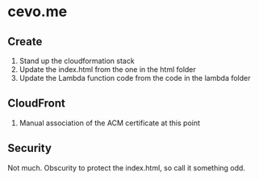 # cevo.me

## Create

1. Stand up the cloudformation stack
1. Update the index.html from the one in the html folder
1. Update the Lambda function code from the code in the lambda folder

## CloudFront

1. Manual association of the ACM certificate at this point

## Security

Not much. Obscurity to protect the index.html, so call it something odd.

